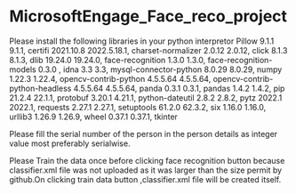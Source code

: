 # MicrosoftEngage_Face_reco_project
Please install the following libraries in your python interpretor
Pillow	9.1.1	9.1.1,
certifi	2021.10.8	2022.5.18.1,
charset-normalizer	2.0.12	2.0.12,
click	8.1.3	8.1.3,
dlib	19.24.0	19.24.0,
face-recognition	1.3.0	1.3.0,
face-recognition-models	0.3.0	,
idna	3.3	3.3,
mysql-connector-python	8.0.29	8.0.29,
numpy	1.22.3	1.22.4,
opencv-contrib-python	4.5.5.64	4.5.5.64,
opencv-contrib-python-headless	4.5.5.64	4.5.5.64,
panda	0.3.1	0.3.1,
pandas	1.4.2	1.4.2,
pip	21.2.4	22.1.1,
protobuf	3.20.1	4.21.1,
python-dateutil	2.8.2	2.8.2,
pytz	2022.1	2022.1,
requests	2.27.1	2.27.1,
setuptools	61.2.0	62.3.2,
six	1.16.0	1.16.0,
urllib3	1.26.9	1.26.9,
wheel	0.37.1	0.37.1,
tkinter


Please fill the serial number of the person in the person details as integer value most preferably serialwise.

Please Train the data once before clicking face recognition button because classifier.xml file was not uploaded as it was larger than the size permit by github.On clicking train data button ,classifier.xml file will be created itself.
